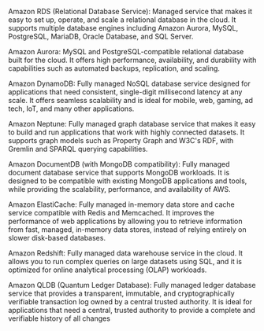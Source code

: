 Amazon RDS (Relational Database Service): Managed service that makes it easy to set up, operate, and scale a relational database in the cloud. It supports multiple database engines including Amazon Aurora, MySQL, PostgreSQL, MariaDB, Oracle Database, and SQL Server.

Amazon Aurora: MySQL and PostgreSQL-compatible relational database built for the cloud. It offers high performance, availability, and durability with capabilities such as automated backups, replication, and scaling.

Amazon DynamoDB: Fully managed NoSQL database service designed for applications that need consistent, single-digit millisecond latency at any scale. It offers seamless scalability and is ideal for mobile, web, gaming, ad tech, IoT, and many other applications.

Amazon Neptune: Fully managed graph database service that makes it easy to build and run applications that work with highly connected datasets. It supports graph models such as Property Graph and W3C's RDF, with Gremlin and SPARQL querying capabilities.

Amazon DocumentDB (with MongoDB compatibility): Fully managed document database service that supports MongoDB workloads. It is designed to be compatible with existing MongoDB applications and tools, while providing the scalability, performance, and availability of AWS.

Amazon ElastiCache: Fully managed in-memory data store and cache service compatible with Redis and Memcached. It improves the performance of web applications by allowing you to retrieve information from fast, managed, in-memory data stores, instead of relying entirely on slower disk-based databases.

Amazon Redshift: Fully managed data warehouse service in the cloud. It allows you to run complex queries on large datasets using SQL, and it is optimized for online analytical processing (OLAP) workloads.

Amazon QLDB (Quantum Ledger Database): Fully managed ledger database service that provides a transparent, immutable, and cryptographically verifiable transaction log owned by a central trusted authority. It is ideal for applications that need a central, trusted authority to provide a complete and verifiable history of all changes
